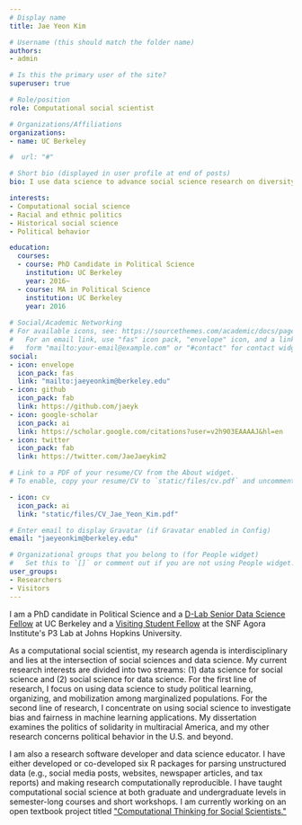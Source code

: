 ```yaml
---
# Display name
title: Jae Yeon Kim

# Username (this should match the folder name)
authors:
- admin

# Is this the primary user of the site?
superuser: true

# Role/position
role: Computational social scientist

# Organizations/Affiliations
organizations:
- name: UC Berkeley

#  url: "#"

# Short bio (displayed in user profile at end of posts)
bio: I use data science to advance social science research on diversity and inclusion.

interests:
- Computational social science
- Racial and ethnic politics
- Historical social science
- Political behavior

education:
  courses:
  - course: PhD Candidate in Political Science
    institution: UC Berkeley
    year: 2016~
  - course: MA in Political Science
    institution: UC Berkeley
    year: 2016
    
# Social/Academic Networking
# For available icons, see: https://sourcethemes.com/academic/docs/page-builder/#icons
#   For an email link, use "fas" icon pack, "envelope" icon, and a link in the
#   form "mailto:your-email@example.com" or "#contact" for contact widget.
social:
- icon: envelope
  icon_pack: fas
  link: "mailto:jaeyeonkim@berkeley.edu"
- icon: github
  icon_pack: fab
  link: https://github.com/jaeyk
- icon: google-scholar
  icon_pack: ai
  link: https://scholar.google.com/citations?user=v2h903EAAAAJ&hl=en
- icon: twitter
  icon_pack: fab
  link: https://twitter.com/JaeJaeykim2

# Link to a PDF of your resume/CV from the About widget.
# To enable, copy your resume/CV to `static/files/cv.pdf` and uncomment the lines below.

- icon: cv
  icon_pack: ai
  link: "static/files/CV_Jae_Yeon_Kim.pdf"

# Enter email to display Gravatar (if Gravatar enabled in Config)
email: "jaeyeonkim@berkeley.edu"

# Organizational groups that you belong to (for People widget)
#   Set this to `[]` or comment out if you are not using People widget.
user_groups:
- Researchers
- Visitors
---
```


I am a PhD candidate in Political Science and a [D-Lab Senior Data Science Fellow](https://dlab.berkeley.edu/people/jae-yeon-kim) at UC Berkeley and a [Visiting Student Fellow](https://snfagora.jhu.edu/people/graduate-student-fellows/) at the SNF Agora Institute's P3 Lab at Johns Hopkins University.

As a computational social scientist, my research agenda is interdisciplinary and lies at the intersection of social sciences and data science. My current research interests are divided into two streams: (1) data science for social science and (2) social science for data science. For the first line of research, I focus on using data science to study political learning, organizing, and mobilization among marginalized populations. For the second line of research, I concentrate on using social science to investigate bias and fairness in machine learning applications. My dissertation examines the politics of solidarity in multiracial America, and my other research concerns political behavior in the U.S. and beyond.

I am also a research software developer and data science educator. I have either developed or co-developed six R packages for parsing unstructured data (e.g., social media posts, websites, newspaper articles, and tax reports) and making research computationally reproducible. I have taught computational social science at both graduate and undergraduate levels in semester-long courses and short workshops. I am currently working on an open textbook project titled ["Computational Thinking for Social Scientists."](https://jaeyk.github.io/PS239T/)
